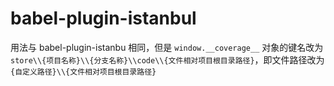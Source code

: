 # babel-plugin-istanbul

用法与 babel-plugin-istanbu 相同，但是 `window.__coverage__` 对象的键名改为 `store\\{项目名称}\\{分支名称}\\code\\{文件相对项目根目录路径}`，即文件路径改为 `{自定义路径}\\{文件相对项目根目录路径}`
